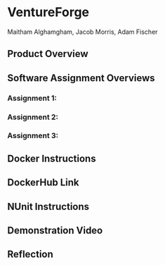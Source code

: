 # VentureForge
Maitham Alghamgham, Jacob Morris, Adam Fischer

## Product Overview

## Software Assignment Overviews
### Assignment 1:

### Assignment 2:

### Assignment 3:

## Docker Instructions

## DockerHub Link

## NUnit Instructions

## Demonstration Video

## Reflection

